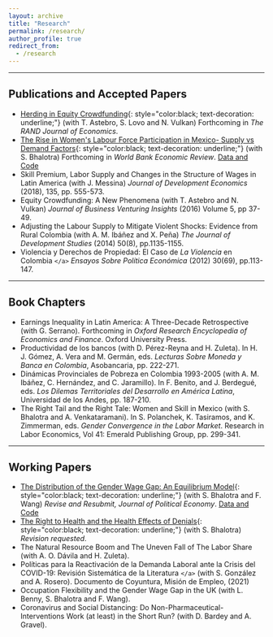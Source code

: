 ```yaml
---
layout: archive
title: "Research"
permalink: /research/
author_profile: true
redirect_from:
  - /research
---
```

<hr>

## Publications and Accepted Papers

* [Herding in Equity Crowdfunding](/files/Astebro-Fernandez-Lovo-Vulkan-Herding-in-equity-crowdfounding.pdf){: style="color:black; text-decoration: underline;"} (with T. Astebro, S. Lovo and N. Vulkan) Forthcoming in *The RAND Journal of Economics*.
* [The Rise in Women&#39;s Labour Force Participation in Mexico- Supply vs Demand Factors](/files/Bhalotra-Fernandez-Mexico-FLFP-supply-demand.pdf){: style="color:black; text-decoration: underline;"} (with S. Bhalotra) Forthcoming in *World Bank Economic Review*. [Data and Code](https://github.com/man-fern/Bhalotra-Fernandez-WBER-Replication)
* Skill Premium, Labor Supply and Changes in the Structure of Wages in Latin America (with J. Messina) *Journal of Development Economics* (2018), 135, pp. 555-573.
* Equity Crowdfunding: A New Phenomena (with T. Astebro and N. Vulkan) *Journal of Business Venturing Insights* (2016) Volume 5, pp 37-49.
* Adjusting the Labour Supply to Mitigate Violent Shocks: Evidence from Rural Colombia (with A. M.  Ibáñez and X. Peña) *The Journal of Development Studies* (2014) 50(8), pp.1135-1155.
* Violencia y Derechos de Propiedad: El Caso de *La Violencia* en Colombia `</a>` *Ensayos Sobre Política Económica* (2012) 30(69), pp.113-147.

<hr>

## Book Chapters

* Earnings Inequality in Latin America: A Three-Decade Retrospective (with G. Serrano). Forthcoming in *Oxford Research Encyclopedia of Economics and Finance*. Oxford University Press.
* Productividad de los bancos  (with D. Pérez-Reyna and H. Zuleta). In H. J. Gómez, A. Vera and M. Germán, eds. *Lecturas Sobre Moneda y Banca en Colombia*, Asobancaria, pp. 222-271.
* Dinámicas Provinciales de Pobreza en Colombia 1993-2005 (with A. M.  Ibáñez, C. Hernández, and C. Jaramillo). In F. Benito, and J. Berdegué, eds. *Los Dilemas Territoriales del Desarrollo en América Latina*, Universidad de los Andes, pp. 187-210.
* The Right Tail and the Right Tale: Women and Skill in Mexico (with S. Bhalotra and A. Venkataramani). In S. Polanchek, K. Tasiramos, and K. Zimmerman, eds. *Gender Convergence in the Labor Market*. Research in Labor Economics, Vol 41: Emerald Publishing Group, pp. 299-341.

<hr>

## Working Papers

* [The Distribution of the Gender Wage Gap: An Equilibrium Model](/files/Bhalotra-Fernandez-Wang-FLFP-eq-model.pdf){: style="color:black; text-decoration: underline;"} (with S. Bhalotra and F. Wang) *Revise and Resubmit, Journal of Political Economy*. [Data and Code](https://fanwangecon.github.io/PrjLabEquiBFW/)
* [The Right to Health and the Health Effects of Denials](/files/Bhalotra-Fernandez-right-to-health.pdf){: style="color:black; text-decoration: underline;"} (with S. Bhalotra) *Revision requested*.
* The Natural Resource Boom and The Uneven Fall of The Labor Share (with A. O. Dávila and H. Zuleta).
* Políticas para la Reactivación de la Demanda Laboral ante la Crisis del COVID-19: Revisión Sistemática de la Literatura `</a>` (with S. González and A. Rosero). Documento de Coyuntura, Misión de Empleo, (2021)
* Occupation Flexibility and the Gender Wage Gap in the UK (with L. Benny, S. Bhalotra and F. Wang).
* Coronavirus and Social Distancing: Do Non-Pharmaceutical-Interventions Work (at least) in the Short Run? (with D. Bardey  and A. Gravel).
